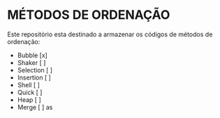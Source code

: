 # MÉTODOS DE ORDENAÇÃO

Este repositório esta destinado a armazenar os códigos de métodos de ordenação:

* Bubble [x]
* Shaker [ ]
* Selection [ ]
* Insertion [ ] 
* Shell [ ]
* Quick [ ]
* Heap [ ]
* Merge [ ]
as